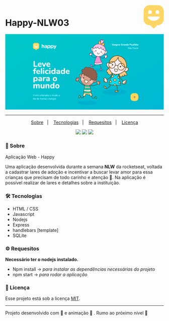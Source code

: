 
 <img align="right" alt="logo"  src="https://raw.githubusercontent.com/wevdiaz/Happy-NLW03/master/public/images/logo-icon.png">


# Happy-NLW03 

<p align="center">
 <img alt="landing-page" src="https://raw.githubusercontent.com/wevdiaz/Happy-NLW03/master/images_site/landing-page.png">
</p>

---

<p align="center">
  <a href="#speech_balloon-sobre">Sobre</a>&nbsp;&nbsp;&nbsp;|&nbsp;&nbsp;&nbsp;
  <a href="#hammer_and_wrench-tecnologias">Tecnologias</a>&nbsp;&nbsp;&nbsp;|&nbsp;&nbsp;&nbsp;
  <a href="#gear-requesitos">Requesitos</a>&nbsp;&nbsp;&nbsp;|&nbsp;&nbsp;&nbsp;
  <a href="#scroll-licença">Licença</a>
</p>


<p align="center">
 
  <a>
    <img src="https://img.shields.io/github/repo-size/wevdiaz/Happy-NLW03">
  </a>
  
  <a>
   <img src="https://img.shields.io/github/license/wevdiaz/Happy-NLW03">
  </a>
  
  <a>
   <img src="https://img.shields.io/github/languages/count/wevdiaz/Happy-NLW03">
  </a>
  
</p>


### :speech_balloon: Sobre

 Aplicação Web - Happy


Uma aplicação desenvolvida durante a semana **NLW** da rocketseat, voltada a cadastrar lares de adoção e incentivar a buscar levar amor para essa crianças que precisam de todo carinho e atenção :slightly_smiling_face:. Na aplicação é possível realizar de lares e detalhes sobre a instituição.



### :hammer_and_wrench: Tecnologias

* HTML / CSS
* Javascript
* Nodejs
* Express
* handlebars [template]
* SQLite


### :gear: Requesitos

**Necessário ter o nodejs instalado.**

* Npm install -> *para instalar as dependências necessárias do projeto*
* npm start -> *para rodar a aplicação*


### :scroll: Licença

Esse projeto está sob a licença [MIT](https://github.com/wevdiaz/Happy-NLW03/blob/master/LICENSE).

---

Projeto desenvolvido com :blue_heart: e animação  :star_struck: . Rumo ao próximo nível :rocket:




